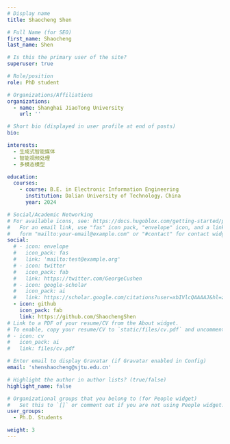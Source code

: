 ```yaml
---
# Display name
title: Shaocheng Shen

# Full Name (for SEO)
first_name: Shaocheng
last_name: Shen

# Is this the primary user of the site?
superuser: true

# Role/position
role: PhD student

# Organizations/Affiliations
organizations:
  - name: Shanghai JiaoTong University
    url: ''

# Short bio (displayed in user profile at end of posts)
bio: 

interests:
  - 生成式智能媒体
  - 智能视频处理
  - 多模态模型

education:
  courses:
    - course: B.E. in Electronic Information Engineering
      institution: Dalian University of Technology，China
      year: 2024

# Social/Academic Networking
# For available icons, see: https://docs.hugoblox.com/getting-started/page-builder/#icons
#   For an email link, use "fas" icon pack, "envelope" icon, and a link in the
#   form "mailto:your-email@example.com" or "#contact" for contact widget.
social:
  # - icon: envelope
  #   icon_pack: fas
  #   link: 'mailto:test@example.org'
  # - icon: twitter
  #   icon_pack: fab
  #   link: https://twitter.com/GeorgeCushen
  # - icon: google-scholar
  #   icon_pack: ai
  #   link: https://scholar.google.com/citations?user=xbIVlcQAAAAJ&hl=zh-CN
  - icon: github
    icon_pack: fab
    link: https://github.com/ShaochengShen
# Link to a PDF of your resume/CV from the About widget.
# To enable, copy your resume/CV to `static/files/cv.pdf` and uncomment the lines below.
# - icon: cv
#   icon_pack: ai
#   link: files/cv.pdf

# Enter email to display Gravatar (if Gravatar enabled in Config)
email: 'shenshaocheng@sjtu.edu.cn'

# Highlight the author in author lists? (true/false)
highlight_name: false

# Organizational groups that you belong to (for People widget)
#   Set this to `[]` or comment out if you are not using People widget.
user_groups:
  - Ph.D. Students

weight: 3
---
```


